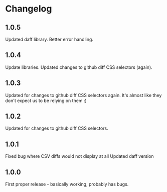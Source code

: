 # Changelog

## 1.0.5

Updated daff library. Better error handling. 

## 1.0.4

Update libraries. Updated changes to github diff CSS selectors (again).

## 1.0.3

Updated for changes to github diff CSS selectors again. It's almost like they
don't expect us to be relying on them :)

## 1.0.2

Updated for changes to github diff CSS selectors.

## 1.0.1

Fixed bug where CSV diffs would not display at all
Updated daff version

## 1.0.0

First proper release - basically working, probably has bugs.
